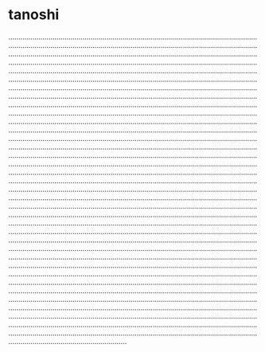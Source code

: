 # tanoshi

...........................................................................................................................................................................................................................................................................................................................................................................................................................................................................................................................................................................................................................................................................................................................................................................................................................................................................................................................................................................................................................................................................................................................................................................................................................................................................................................................................................................................................................................................................................................................................................................................................................................................................................................................................................................................................................................................................................................................................................................................................................................................................................................................................................................................................................................................................................................................................................................................................................................................................................................................................................................................................................................................................................................................................................................................................................................................................................................................................................................................................................................................................................................................................................................................................................................................................................................................................................................................................................................................................................................................................................................................................................................................................................................................................................................................................................................................................................................................................................................................................................................................................................................................................................................................................................................................................................................................................................................................................................................................................................................................................................................................................................................................................................................